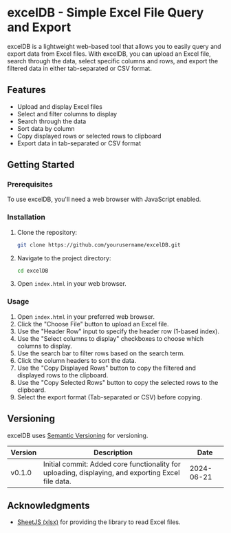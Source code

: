 # excelDB - Simple Excel File Query and Export

excelDB is a lightweight web-based tool that allows you to easily query and export data from Excel files. With excelDB, you can upload an Excel file, search through the data, select specific columns and rows, and export the filtered data in either tab-separated or CSV format.

## Features

- Upload and display Excel files
- Select and filter columns to display
- Search through the data
- Sort data by column
- Copy displayed rows or selected rows to clipboard
- Export data in tab-separated or CSV format

## Getting Started

### Prerequisites

To use excelDB, you'll need a web browser with JavaScript enabled.

### Installation

1. Clone the repository:
    ```bash
    git clone https://github.com/yourusername/excelDB.git
    ```
2. Navigate to the project directory:
    ```bash
    cd excelDB
    ```
3. Open `index.html` in your web browser.

### Usage

1. Open `index.html` in your preferred web browser.
2. Click the "Choose File" button to upload an Excel file.
3. Use the "Header Row" input to specify the header row (1-based index).
4. Use the "Select columns to display" checkboxes to choose which columns to display.
5. Use the search bar to filter rows based on the search term.
6. Click the column headers to sort the data.
7. Use the "Copy Displayed Rows" button to copy the filtered and displayed rows to the clipboard.
8. Use the "Copy Selected Rows" button to copy the selected rows to the clipboard.
9. Select the export format (Tab-separated or CSV) before copying.

## Versioning

excelDB uses [Semantic Versioning](https://semver.org/) for versioning.

| Version | Description                                                                                          | Date       |
|---------|------------------------------------------------------------------------------------------------------|------------|
| v0.1.0  | Initial commit: Added core functionality for uploading, displaying, and exporting Excel file data.   | 2024-06-21 |


## Acknowledgments

- [SheetJS (xlsx)](https://github.com/SheetJS/sheetjs) for providing the library to read Excel files.

